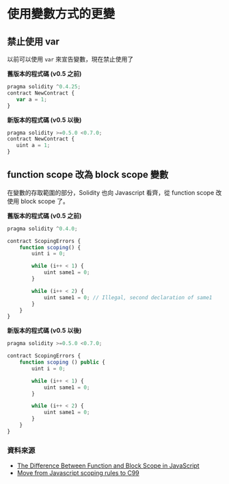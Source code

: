 # 使用變數方式的更變

## 禁止使用 var

以前可以使用 `var` 來宣告變數，現在禁止使用了

**舊版本的程式碼 (v0.5 之前)**

```js
pragma solidity ^0.4.25;
contract NewContract {
   var a = 1;
}
```

**新版本的程式碼 (v0.5 以後)**

```js
pragma solidity >=0.5.0 <0.7.0;
contract NewContract {
   uint a = 1;
}
```

## function scope 改為 block scope 變數

在變數的存取範圍的部分，Solidity 也向 Javascript 看齊，從 function scope 改使用 block scope 了。

**舊版本的程式碼 (v0.5 之前)**

```js
pragma solidity ^0.4.0;

contract ScopingErrors {
    function scoping() {
        uint i = 0;

        while (i++ < 1) {
            uint same1 = 0;
        }

        while (i++ < 2) {
            uint same1 = 0; // Illegal, second declaration of same1
        }
    }
}
```

**新版本的程式碼 (v0.5 以後)**

```js
pragma solidity >=0.5.0 <0.7.0;

contract ScopingErrors {
    function scoping () public {
        uint i = 0;

        while (i++ < 1) {
            uint same1 = 0;
        }

        while (i++ < 2) {
            uint same1 = 0;
        }
    }
}
```

### 資料來源

- [The Difference Between Function and Block Scope in JavaScript](https://medium.com/@josephcardillo/the-difference-between-function-and-block-scope-in-javascript-4296b2322abe)
- [Move from Javascript scoping rules to C99](https://github.com/ethereum/solidity/issues/1679)
